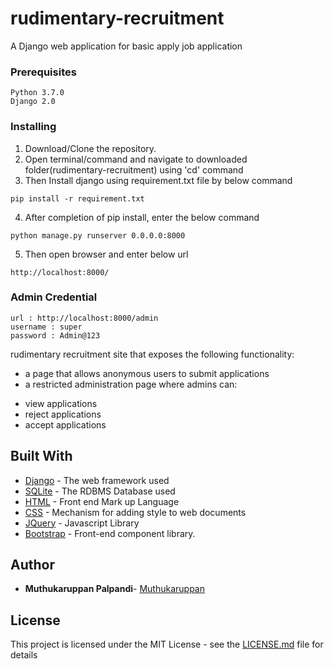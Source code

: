 # rudimentary-recruitment

A Django web application for basic apply job application


### Prerequisites

```
Python 3.7.0
Django 2.0
```

### Installing

1. Download/Clone the repository.
2. Open terminal/command and navigate to downloaded folder(rudimentary-recruitment) using 'cd' command
3. Then Install django using requirement.txt file by below command

```
pip install -r requirement.txt
```
4. After completion of pip install, enter the below command

```
python manage.py runserver 0.0.0.0:8000
```
5. Then open browser and enter below url
```
http://localhost:8000/
```
### Admin Credential
```
url : http://localhost:8000/admin
username : super
password : Admin@123
```
rudimentary recruitment site that exposes the following functionality:

* a page that allows anonymous users to submit applications
* a restricted administration page where admins can:
- view applications
- reject applications
- accept applications

## Built With

* [Django](https://docs.djangoproject.com/en/2.0/) - The web framework used
* [SQLite](https://www.sqlite.org/docs.html) - The RDBMS Database used
* [HTML](https://www.w3.org/TR/html52/) - Front end Mark up Language
* [CSS](https://www.w3.org/Style/CSS/Overview.en.html) - Mechanism for adding style to web documents
* [JQuery](https://api.jquery.com/) - Javascript Library
* [Bootstrap](https://getbootstrap.com/docs/4.1/getting-started/introduction/) - Front-end component library.

## Author

* **Muthukaruppan Palpandi**- [Muthukaruppan](https://github.com/muthukaruppanp)

## License

This project is licensed under the MIT License - see the [LICENSE.md](LICENSE.md) file for details

